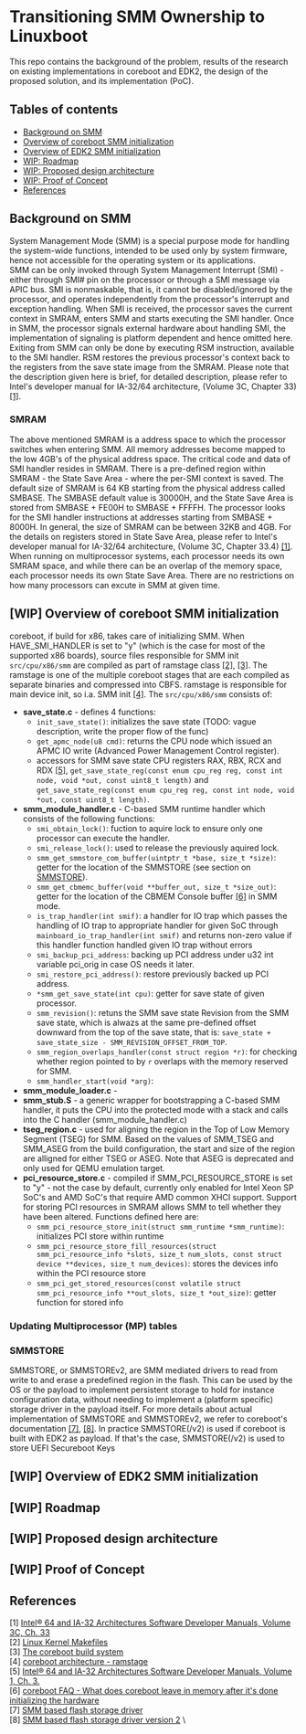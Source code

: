 # Transitioning SMM Ownership to Linuxboot

This repo contains the background of the problem, results of the research on existing implementations in coreboot and EDK2, the design of the proposed solution, and its implementation (PoC). 

## Tables of contents
 - [Background on SMM](#background-on-smm)
 - [Overview of coreboot SMM initialization](#overview-of-coreboot-smm-initialization)
 - [Overview of EDK2 SMM initialization](#overview-of-edk2-smm-initialization)
 - [WIP: Roadmap](#roadmap)
 - [WIP: Proposed design architecture](#proposed-design-architecture)
 - [WIP: Proof of Concept](#proof-of-concept)
 - [References](#references)

## Background on SMM
System Management Mode (SMM) is a special purpose mode for handling the system-wide functions, intended to be used only by system firmware, hence not accessible for the operating system or its applications. \
SMM can be only invoked through System Management Interrupt (SMI) - either through SMI# pin on the processor or through a SMI message via APIC bus. SMI is nonmaskable, that is, it cannot be disabled/ignored by the processor,
and operates independently from the processor's interrupt and exception handling. When SMI is received, the processor saves the current context in SMRAM, enters SMM and starts executing the SMI handler. Once in SMM, the processor signals
external hardware about handling SMI, the implementation of signaling is platform dependent and hence omitted here. Exiting from SMM can only be done by executing RSM instruction, available to the SMI handler. RSM
restores the previous processor's context back to the registers from the save state image from the SMRAM. Please note that the description given here is brief, for detailed description, please refer to Intel's developer manual for IA-32/64
architecture, (Volume 3C, Chapter 33) [[1]](#1). 
### SMRAM
The above mentioned SMRAM is a address space to which the processor switches when entering SMM. All memory addresses become mapped to the low 4GB's of the physical address space. The critical code and data of SMI handler 
resides in SMRAM. There is a pre-defined region within SMRAM - the State Save Area - where the per-SMI context is saved. The default size of SMRAM is 64 KB starting from the physical address called SMBASE. The SMBASE default value is 30000H, and 
the State Save Area is stored from SMBASE + FE00H to SMBASE + FFFFH. The processor looks for the SMI handler instructions at addresses starting from SMBASE + 8000H. In general, the size of SMRAM can be between 32KB and 4GB. For the details on registers
stored in State Save Area, please refer to Intel's developer manual for IA-32/64 architecture, (Volume 3C, Chapter 33.4) [[1]](#1). When running on multiprocessor systems, each processor needs its own SMRAM space, and while there can be an overlap of the memory space,
each processor needs its own State Save Area. There are no restrictions on how many processors can excute in SMM at given time.

## [WIP] Overview of coreboot SMM initialization
coreboot, if build for x86, takes care of initializing SMM. When HAVE_SMI_HANDLER is set to "y" (which is the case for most of the supported x86 boards), source files responsible for SMM init ```src/cpu/x86/smm``` are compiled as part of ramstage class [[2]](#2), [[3]](#3).
The ramstage is one of the multiple coreboot stages that are each compiled as separate binaries and compressed into CBFS. ramstage is responsible for main device init, so i.a. SMM init [[4]](#4).
The ```src/cpu/x86/smm``` consists of:
 - **save_state.c** - defines 4 functions:
    - ```init_save_state()```: initializes the save state (TODO: vague description, write the proper flow of the func)
    - ```get_apmc_node(u8 cmd)```: returns the CPU node which issued an APMC IO write (Advanced Power Management Control register).
    - accessors for SMM save state CPU registers RAX, RBX, RCX and RDX [[5]](#5), ```get_save_state_reg(const enum cpu_reg reg, const int node, void *out, const uint8_t length)``` and ```get_save_state_reg(const enum cpu_reg reg, const int node, void *out, const uint8_t length)```.
 - **smm_module_handler.c** - C-based SMM runtime handler which consists of the following functions:
    - ```smi_obtain_lock()```: fuction to aquire lock to ensure only one processor can execute the handler.
    - ```smi_release_lock()```: used to release the previously aquired lock.
    - ```smm_get_smmstore_com_buffer(uintptr_t *base, size_t *size)```: getter for the location of the SMMSTORE (see section on [SMMSTORE](#smmstore)).
    - ```smm_get_cbmemc_buffer(void **buffer_out, size_t *size_out)```: getter for the location of the CBMEM Console buffer [[6]](#6) in SMM mode.
    - ```is_trap_handler(int smif)```: a handler for IO trap which passes the handling of IO trap to appropriate handler for given SoC through `mainboard_io_trap_handler(int smif)` and returns non-zero value if this handler function handled given IO trap without errors
    - ```smi_backup_pci_address```: backing up PCI address under u32 int variable pci_orig in case OS needs it later.
    - ```smi_restore_pci_address()```: restore previously backed up PCI address.
    - ```*smm_get_save_state(int cpu)```: getter for save state of given processor.
    - ```smm_revision()```: retuns the SMM save state Revision from the SMM save state, which is alwazs at the same pre-defined offset downward from the top of the save state, that is: ```save_state + save_state_size - SMM_REVISION_OFFSET_FROM_TOP```.
    - ```smm_region_overlaps_handler(const struct region *r)```: for checking whether region pointed to by `r` overlaps with the memory reserved for SMM.
    - ```smm_handler_start(void *arg)```: 
 - **smm_module_loader.c** - 
 - **smm_stub.S** - a generic wrapper for bootstrapping a C-based SMM handler, it puts the CPU into the protected mode with a stack and calls into the C handler (smm_module_handler.c)
 - **tseg_region.c** - used for aligning the region in the Top of Low Memory Segment (TSEG) for SMM. Based on the values of SMM_TSEG and SMM_ASEG from the build configuration, the start and size of the region are alligned for either TSEG or ASEG. Note that ASEG is deprecated and only used for QEMU emulation target.
 - **pci_resource_store.c** - compiled if SMM_PCI_RESOURCE_STORE is set to "y" - not the case by default, currently only enabled for Intel Xeon SP SoC's and AMD SoC's that require AMD common XHCI support. Support for storing PCI resources in SMRAM allows SMM to tell whether they have been altered. Functions defined
 here are:
    - ```smm_pci_resource_store_init(struct smm_runtime *smm_runtime)```: initializes PCI store within runtime
    - ```smm_pci_resource_store_fill_resources(struct smm_pci_resource_info *slots, size_t num_slots, const struct device **devices, size_t num_devices)```: stores the devices info within the PCI resource store
    - ```smm_pci_get_stored_resources(const volatile struct smm_pci_resource_info **out_slots, size_t *out_size)```: getter function for stored info

### Updating Multiprocessor (MP) tables


### SMMSTORE
SMMSTORE, or SMMSTOREv2, are SMM mediated drivers to read from write to and erase a predefined region in the flash. This can be used by the OS or the payload to implement persistent storage to hold for instance configuration data, without needing to implement a (platform specific) storage driver in the payload itself.
For more details about actual implementation of SMMSTORE and SMMSTOREv2, we refer to coreboot's documentation [[7]](#), [[8]](#). In practice SMMSTORE(/v2) is used if coreboot is built with EDK2 as payload. If that's the case, SMMSTORE(/v2) is used to store UEFI Secureboot Keys


## [WIP] Overview of EDK2 SMM initialization

## [WIP] Roadmap

## [WIP] Proposed design architecture

## [WIP] Proof of Concept

## References
<a id="1">[1]</a> [Intel® 64 and IA-32 Architectures Software Developer Manuals, Volume 3C, Ch. 33](https://www.intel.com/content/www/us/en/developer/articles/technical/intel-sdm.html) \
<a id="2">[2]</a> [Linux Kernel Makefiles](https://www.kernel.org/doc/html/v6.14-rc1/kbuild/makefiles.html) \
<a id="3">[3]</a> [The coreboot build system](https://doc.coreboot.org/getting_started/build_system.html) \
<a id="4">[4]</a> [coreboot architecture - ramstage](https://doc.coreboot.org/getting_started/architecture.html#ramstage) \
<a id="5">[5]</a> [Intel® 64 and IA-32 Architectures Software Developer Manuals, Volume 1, Ch. 3.](https://www.intel.com/content/www/us/en/developer/articles/technical/intel-sdm.html) \
<a id="6">[6]</a> [coreboot FAQ - What does coreboot leave in memory after it's done initializing the hardware](https://doc.coreboot.org/getting_started/faq.html#what-does-coreboot-leave-in-memory-after-it-s-done-initializing-the-hardware) \
<a id="7">[7]</a> [SMM based flash storage driver](https://doc.coreboot.org/drivers/smmstore.html) \
<a id="8">[8]</a> [SMM based flash storage driver version 2](https://doc.coreboot.org/drivers/smmstorev2.html) \


